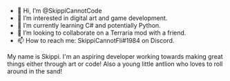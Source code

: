 - 👋 Hi, I’m @SkippiCannotCode
- 👀 I’m interested in digital art and game development.
- 🌱 I’m currently learning C# and potentially Python.
- 💞️ I’m looking to collaborate on a Terraria mod with a friend.
- 📫 How to reach me: SkippiCannotFli#1984 on Discord.

My name is Skippi. I'm an aspiring developer working towards making great things either through art or code! Also a young little antlion who loves to roll around in the sand!
